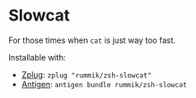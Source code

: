 # Slowcat
For those times when `cat` is just way too fast.

Installable with:
- [Zplug](https://github.com/zplug/zplug): `zplug "rummik/zsh-slowcat"`
- [Antigen](https://github.com/zsh-users/antigen): `antigen bundle rummik/zsh-slowcat`
